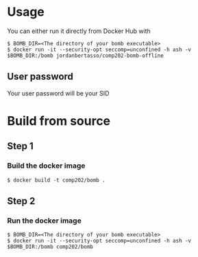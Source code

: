 # Usage
You can either run it directly from Docker Hub with
```
$ BOMB_DIR=<The directory of your bomb executable>
$ docker run -it --security-opt seccomp=unconfined -h ash -v $BOMB_DIR:/bomb jordanbertasso/comp202-bomb-offline
```

## User password
Your user password will be your SID

# Build from source

## Step 1
### Build the docker image
```
$ docker build -t comp202/bomb .
```

## Step 2
### Run the docker image
```
$ BOMB_DIR=<The directory of your bomb executable>
$ docker run -it --security-opt seccomp=unconfined -h ash -v $BOMB_DIR:/bomb comp202/bomb
```
